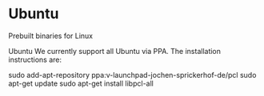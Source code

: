 # Ubuntu


Prebuilt binaries for Linux

Ubuntu
We currently support all Ubuntu via PPA. The installation instructions are:

sudo add-apt-repository ppa:v-launchpad-jochen-sprickerhof-de/pcl
sudo apt-get update
sudo apt-get install libpcl-all
